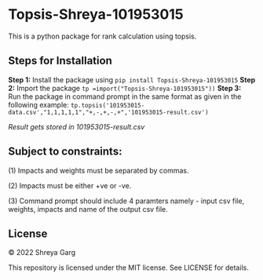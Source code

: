 # Topsis-Shreya-101953015
This is a python package for rank calculation using topsis.

## Steps for Installation
**Step 1:** Install the package using
```pip install Topsis-Shreya-101953015```
**Step 2:** Import the package
```tp =import("Topsis-Shreya-101953015"))```
**Step 3:** Run the package in command prompt in the same format as given in the following example:
```tp.topsis('101953015-data.csv',"1,1,1,1,1","+,-,+,-,+",'101953015-result.csv')```

_Result gets stored in 101953015-result.csv_

## Subject to constraints:

(1) Impacts and weights must be separated by commas.

(2) Impacts must be either +ve or -ve.

(3) Command prompt should include 4 paramters namely - input csv file, weights, impacts and name of the output csv file.

## License

© 2022 Shreya Garg

This repository is licensed under the MIT license. See LICENSE for details.
